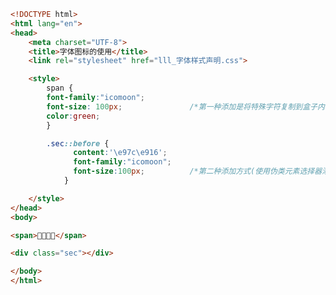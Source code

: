 
<BlogInfo id="323" title="78.字体图标的使用" author="白日梦想猿" pv=0 read_times=0 pre_cost_time=0分28秒 category="css学习" tag_list="['css学习']" create_time="2020.07.28 13:55:10" update_time="2020.08.08 09:30:20" />

```html
<!DOCTYPE html>
<html lang="en">
<head>
    <meta charset="UTF-8">
    <title>字体图标的使用</title>
    <link rel="stylesheet" href="lll_字体样式声明.css">

    <style>
        span {
        font-family:"icomoon";
        font-size: 100px;               /*第一种添加是将特殊字符复制到盒子内部*/
        color:green;
        }

        .sec::before {
              content:'\e97c\e916';
              font-family:"icomoon";
              font-size:100px;          /*第二种添加方式(使用伪类元素选择器添加到盒子的开始部位或结尾部位)*/
            }

    </style>
</head>
<body>

<span></span>

<div class="sec"></div>

</body>
</html>
```
